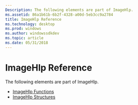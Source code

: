 ```yaml
---
Description: The following elements are part of ImageHlp.
ms.assetid: 86a1b61b-6b2f-4328-a00d-5eb3cc9a2784
title: ImageHlp Reference
ms.technology: desktop
ms.prod: windows
ms.author: windowssdkdev
ms.topic: article
ms.date: 05/31/2018
---
```


# ImageHlp Reference

The following elements are part of ImageHlp.

-   [ImageHlp Functions](imagehlp-functions.md)
-   [ImageHlp Structures](imagehlp-structures.md)

 

 



